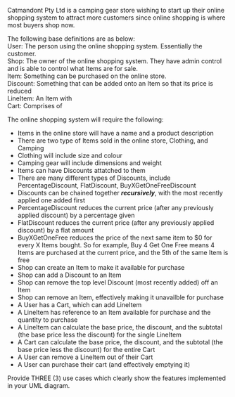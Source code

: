 Catmandont Pty Ltd is a camping gear store wishing to start up their online shopping system to attract more customers since online shopping is where most buyers shop now.

The following base definitions are as below:  
User: The person using the online shopping system. Essentially the customer.  
Shop: The owner of the online shopping system. They have admin control and is able to control what Items are for sale.  
Item: Something can be purchased on the online store.  
Discount: Something that can be added onto an Item so that its price is reduced  
LineItem: An Item with   
Cart: Comprises of 

The online shopping system will require the following:
- Items in the online store will have a name and a product description
- There are two type of Items sold in the online store, Clothing, and Camping
- Clothing will include size and colour
- Camping gear will include dimensions and weight
- Items can have Discounts attatched to them
- There are many different types of Discounts, include PercentageDiscount, FlatDiscount, BuyXGetOneFreeDiscount
- Discounts can be chained together *__recursively__*, with the most recently applied one added first
- PercentageDiscount reduces the current price (after any previously applied discount) by a percentage given
- FlatDiscount reduces the current price (after any previously applied discount) by a flat amount
- BuyXGetOneFree reduces the price of the next same item to $0 for every X Items bought. So for example, Buy 4 Get One Free means 4 Items are purchased at the current price, and the 5th of the same Item is free
- Shop can create an Item to make it available for purchase
- Shop can add a Discount to an Item
- Shop can remove the top level Discount (most recently added) off an Item
- Shop can remove an Item, effectively making it unavailble for purchase
- A User has a Cart, which can add LineItem
- A LineItem has reference to an Item available for purchase and the quantity to purchase
- A LineItem can calculate the base price, the discount, and the subtotal (the base price less the discount) for the single LineItem
-  A Cart can calculate the base price, the discount, and the subtotal (the base price less the discount) for the entire Cart
- A User can remove a LineItem out of their Cart
- A User can purchase their cart (and effectively emptying it)

Provide THREE (3) use cases which clearly show the features implemented in your UML diagram.